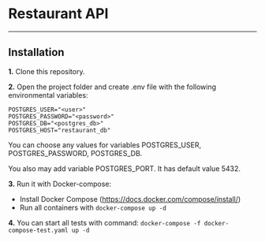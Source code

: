 # Restaurant API
___
## Installation
**1.** Clone this repository.

**2.** Open the project folder and create .env file with the following environmental variables:
```commandline
POSTGRES_USER="<user>"
POSTGRES_PASSWORD="<password>"
POSTGRES_DB="<postgres_db>"
POSTGRES_HOST="restaurant_db"
```
You can choose any values for variables POSTGRES_USER, POSTGRES_PASSWORD, POSTGRES_DB.

You also may add variable POSTGRES_PORT.
It has default value 5432.

**3.** Run it with Docker-compose:
- Install Docker Compose
  (https://docs.docker.com/compose/install/)
- Run all containers with ```docker-compose up -d```

**4.** You can start all tests with command:
```docker-compose -f docker-compose-test.yaml up -d```

